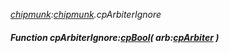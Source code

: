 _[chipmunk](../../modules/chipmunk/chipmunk-module.md):[chipmunk](../../modules/chipmunk/chipmunk-module.md).cpArbiterIgnore_
##### Function cpArbiterIgnore:[cpBool](../../modules/chipmunk/chipmunk-cpbool.md)( arb:[cpArbiter](../../modules/chipmunk/chipmunk-cparbiter.md) )
